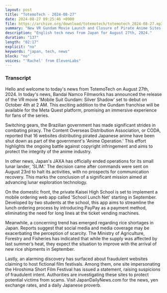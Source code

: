 ```yaml
---
layout: post
title: "TotemoTech - 2024-08-27"
date: 2024-08-27 09:25:46 +0900
file: https://archive.org/download/totemotech/totemotech_2024-08-27.mp3
summary: "New VR Gundam Movie Launch and Closure of Pirate Anime Sites in Brazil, & more…"
description: "English tech news from Japan for August 27th, 2024."
duration: "137"
length: "02:17"
explicit: "no"
keywords: "japan, tech, news"
block: "no"
voices: "'Rachel' from ElevenLabs"
---
```


### Transcript

Hello and welcome to today's news from TotemoTech on August 27th, 2024. In today's news, Bandai Namco Filmworks has announced the release of the VR movie 'Mobile Suit Gundam: Silver Shadow' set to debut on October 4th at 2 AM. This exciting addition to the Gundam franchise will be available for the Meta Quest platform, promising an immersive experience for fans of the series.

Switching gears, the Brazilian government has made significant strides in combating piracy. The Content Overseas Distribution Association, or CODA, reported that 16 websites distributing pirated Japanese anime have been shut down as part of the government's 'Anime Operation.' This effort highlights the ongoing battle against copyright infringement and aims to protect the integrity of the anime industry.

In other news, Japan's JAXA has officially ended operations for its small lunar lander, 'SLIM.' The decision came after commands were sent on August 23rd to halt its activities, with no prospects for communication recovery. This marks the conclusion of a significant mission aimed at advancing lunar exploration technology.

On the domestic front, the private Kaisei High School is set to implement a mobile ordering web app called 'School Lunch Net' starting in September. Developed by two students at the school, this app aims to streamline the lunch ordering process by introducing PayPay as a payment method, eliminating the need for long lines at the ticket vending machines.

Meanwhile, a concerning trend has emerged regarding rice shortages in Japan. Reports suggest that social media and media coverage may be exacerbating the perception of scarcity. The Ministry of Agriculture, Forestry and Fisheries has indicated that while the supply was affected by last summer’s heat, they expect the situation to improve with the arrival of new rice shipments in September.

Lastly, an alarming discovery has surfaced about fraudulent websites claiming to host fictional film festivals. Among them, one site impersonating the Hiroshima Short Film Festival has issued a statement, raising suspicions of fraudulent intent. Authorities are investigating these sites to protect potential victims from scams.   Visit JapanDailyNews.com for the news, yen exchange rates, and a daily Japanese proverb.
